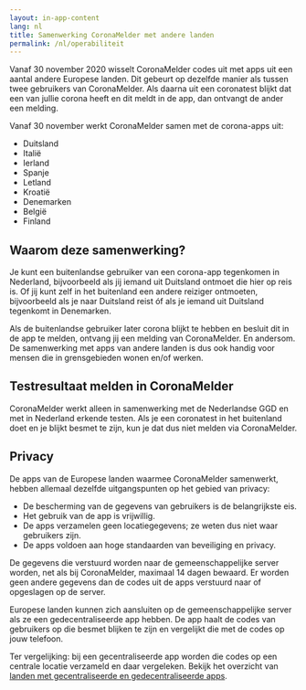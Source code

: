 ```yaml
---
layout: in-app-content
lang: nl
title: Samenwerking CoronaMelder met andere landen
permalink: /nl/operabiliteit
---
```

Vanaf 30 november 2020 wisselt CoronaMelder codes uit met apps uit een aantal andere Europese landen. Dit gebeurt op dezelfde manier als tussen twee gebruikers van CoronaMelder. Als daarna uit een coronatest blijkt dat een van jullie corona heeft en dit meldt in de app, dan ontvangt de ander een melding.

Vanaf 30 november werkt CoronaMelder samen met de corona-apps uit:

- Duitsland
- Italië
- Ierland
- Spanje
- Letland
- Kroatië
- Denemarken
- België
- Finland

## Waarom deze samenwerking?

Je kunt een buitenlandse gebruiker van een corona-app tegenkomen in Nederland, bijvoorbeeld als jij iemand uit Duitsland ontmoet die hier op reis is. Of jij kunt zelf in het buitenland een andere reiziger ontmoeten, bijvoorbeeld als je naar Duitsland reist óf als je iemand uit Duitsland tegenkomt in Denemarken. 

Als de buitenlandse gebruiker later corona blijkt te hebben en besluit dit in de app te melden, ontvang jij een melding van CoronaMelder. En andersom. De samenwerking met apps van andere landen is dus ook handig voor mensen die in grensgebieden wonen en/of werken.

## Testresultaat melden in CoronaMelder

CoronaMelder werkt alleen in samenwerking met de Nederlandse GGD en met in Nederland erkende testen. Als je een coronatest in het buitenland doet en je blijkt besmet te zijn, kun je dat dus niet melden via CoronaMelder.

## Privacy

De apps van de Europese landen waarmee CoronaMelder samenwerkt, hebben allemaal dezelfde uitgangspunten op het gebied van privacy:

- De bescherming van de gegevens van gebruikers is de belangrijkste eis.
- Het gebruik van de app is vrijwillig.
- De apps verzamelen geen locatiegegevens; ze weten dus niet waar gebruikers zijn.
- De apps voldoen aan hoge standaarden van beveiliging en privacy.

De gegevens die verstuurd worden naar de gemeenschappelijke server worden, net als bij CoronaMelder, maximaal 14 dagen bewaard. Er worden geen andere gegevens dan de codes uit de apps verstuurd naar of opgeslagen op de server.

Europese landen kunnen zich aansluiten op de gemeenschappelijke server als ze een gedecentraliseerde app hebben. De app haalt de codes van gebruikers op die besmet blijken te zijn en vergelijkt die met de codes op jouw telefoon.

Ter vergelijking: bij een gecentraliseerde app worden die codes op een centrale locatie verzameld en daar vergeleken. Bekijk het overzicht van [landen met gecentraliseerde en gedecentraliseerde apps](https://ec.europa.eu/info/live-work-travel-eu/health/coronavirus-response/travel-during-coronavirus-pandemic/how-tracing-and-warning-apps-can-help-during-pandemic_en).
